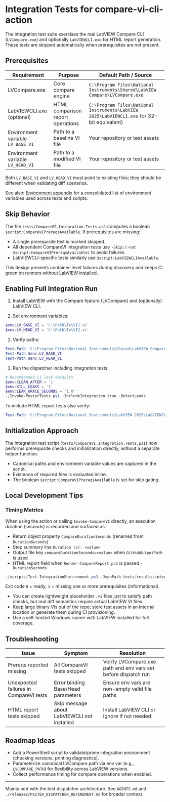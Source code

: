 # Integration Tests for compare-vi-cli-action

The integration test suite exercises the real LabVIEW Compare CLI (`LVCompare.exe`) and optionally `LabVIEWCLI.exe` for HTML report generation. These tests are skipped automatically when prerequisites are not present.

## Prerequisites

| Requirement | Purpose | Default Path / Source |
|-------------|---------|------------------------|
| LVCompare.exe | Core compare engine | `C:\Program Files\National Instruments\Shared\LabVIEW Compare\LVCompare.exe` |
| LabVIEWCLI.exe (optional) | HTML comparison report operations | `C:\Program Files\National Instruments\LabVIEW 2025\LabVIEWCLI.exe` (or 32-bit equivalent) |
| Environment variable `LV_BASE_VI` | Path to a baseline VI file | Your repository or test assets |
| Environment variable `LV_HEAD_VI` | Path to a modified VI file | Your repository or test assets |

Both `LV_BASE_VI` and `LV_HEAD_VI` must point to existing files; they should be different when validating diff scenarios.

See also: [Environment appendix](./ENVIRONMENT.md) for a consolidated list of environment variables used across tests and scripts.

## Skip Behavior

The file `tests/CompareVI.Integration.Tests.ps1` computes a boolean `$script:CompareVIPrereqsAvailable`. If prerequisites are missing:

- A single prerequisite test is marked skipped.
- All dependent CompareVI integration tests use `-Skip:(-not $script:CompareVIPrereqsAvailable)` to avoid failures.
- LabVIEWCLI-specific tests similarly use `$script:LabVIEWCLIAvailable`.

This design prevents container-level failures during discovery and keeps CI green on runners without LabVIEW installed.

## Enabling Full Integration Run

1. Install LabVIEW with the Compare feature (LVCompare) and (optionally) LabVIEW CLI.

1. Set environment variables:

  ```powershell
  $env:LV_BASE_VI = 'C:\Path\To\VI1.vi'
  $env:LV_HEAD_VI = 'C:\Path\To\VI2.vi'
  ```

1. Verify paths:

  ```powershell
  Test-Path 'C:\Program Files\National Instruments\Shared\LabVIEW Compare\LVCompare.exe'
  Test-Path $env:LV_BASE_VI
  Test-Path $env:LV_HEAD_VI
  ```

1. Run the dispatcher including integration tests:

  ```powershell
  # Recommended CI leak defaults
  $env:CLEAN_AFTER = '1'
  $env:KILL_LEAKS = '1'
  $env:LEAK_GRACE_SECONDS = '1.0'
  ./Invoke-PesterTests.ps1 -IncludeIntegration true -DetectLeaks
  ```

To include HTML report tests also verify:

```powershell
Test-Path 'C:\Program Files\National Instruments\LabVIEW 2025\LabVIEWCLI.exe'
```

## Initialization Approach

The integration test script (`tests/CompareVI.Integration.Tests.ps1`) now performs prerequisite checks and initialization directly, without a separate helper function.

- Canonical paths and environment variable values are captured in the script.
- Existence of required files is evaluated inline.
- The boolean `$script:CompareVIPrereqsAvailable` is set for skip gating.

## Local Development Tips

### Timing Metrics

When using the action or calling `Invoke-CompareVI` directly, an execution duration (seconds) is recorded and surfaced as:

- Return object property `CompareDurationSeconds` (renamed from `DurationSeconds`)
- Step summary line `Duration (s): <value>`
- Output file key `compareDurationSeconds=<value>` when `GitHubOutputPath` is used
- HTML report field when `Render-CompareReport.ps1` is passed `-DurationSeconds`

```powershell
./scripts/Test-IntegrationEnvironment.ps1 -JsonPath tests/results/integration-env.json
```

Exit code `0` = ready, `1` = missing one or more prerequisites (informational).

- You can create lightweight placeholder `.vi` files just to satisfy path checks, but real diff semantics require actual LabVIEW VI files.
- Keep large binary VIs out of the repo; store test assets in an internal location or generate them during CI provisioning.
- Use a self-hosted Windows runner with LabVIEW installed for full coverage.

## Troubleshooting

| Issue | Symptom | Resolution |
|-------|---------|-----------|
| Prereqs reported missing | All CompareVI tests skipped | Verify LVCompare.exe path and env vars set before dispatch run |
| Unexpected failures in CompareVI tests | Error binding Base/Head parameters | Ensure env vars are non-empty valid file paths |
| HTML report tests skipped | Skip message about LabVIEWCLI not installed | Install LabVIEW CLI or ignore if not needed |

## Roadmap Ideas

- Add a PowerShell script to validate/prime integration environment (checking versions, printing diagnostics).
- Parameterize canonical LVCompare path via env var (e.g., `LVCOMPARE_PATH`) for flexibility across LabVIEW versions.
- Collect performance timing for compare operations when enabled.

---
Maintained with the test dispatcher architecture. See `AGENTS.md` and `./releases/PESTER_DISPATCHER_REFINEMENT.md` for broader context.


